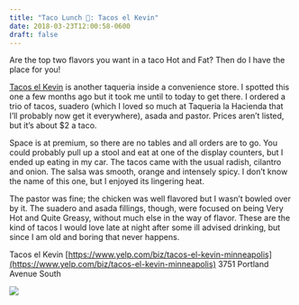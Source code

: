 ```yaml
---
title: "Taco Lunch 🌮: Tacos el Kevin"
date: 2018-03-23T12:00:58-0600
draft: false
---
```


Are the top two flavors you want in a taco Hot and Fat? Then do I have the place for you!

[Tacos el Kevin](https://www.yelp.com/biz/tacos-el-kevin-minneapolis) is another taqueria inside a convenience store. I spotted this one a few months ago but it took me until to today to get there. I ordered a trio of tacos, suadero (which I loved so much at Taqueria la Hacienda that I’ll probably now get it everywhere), asada and pastor. Prices aren’t listed, but it’s about $2 a taco.

Space is at premium, so there are no tables and all orders are to go. You could probably pull up a stool and eat at one of the display counters, but I ended up eating in my car. The tacos came with the usual radish, cilantro and onion. The salsa was smooth, orange and intensely spicy. I don’t know the name of this one, but I enjoyed its lingering heat.

The pastor was fine; the chicken was well flavored but I wasn’t bowled over by it. The suadero and asada fillings, though, were focused on being Very Hot and Quite Greasy, without much else in the way of flavor. These are the kind of tacos I would love late at night after some ill advised drinking, but since I am old and boring that never happens.

Tacos el Kevin
[https://www.yelp.com/biz/tacos-el-kevin-minneapolis](https://www.yelp.com/biz/tacos-el-kevin-minneapolis)
3751 Portland Avenue South

![](/images/2018/6e90338616.jpg)

